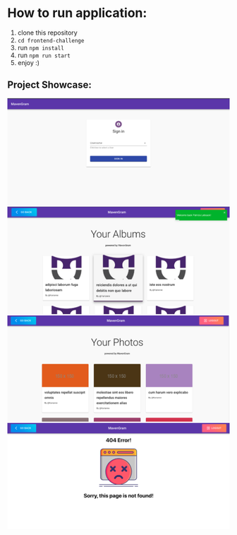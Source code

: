 # How to run application:

1) clone this repository
2) `cd frontend-challenge`
3) run `npm install`
4) run `npm run start`
5) enjoy :)

## Project Showcase:

![Alt text](/screenshots/sign_in.png?raw=true "Sign In Page") <br />
![Alt text](/screenshots/albums.png?raw=true "Albums Page")<br />
![Alt text](/screenshots/photos.png?raw=true "Photos Page")<br />
![Alt text](/screenshots/error.png?raw=true "Error Page") 
